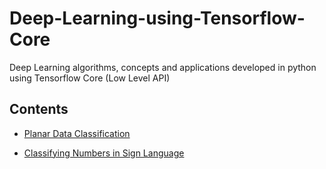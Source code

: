 # Deep-Learning-using-Tensorflow-Core
Deep Learning algorithms, concepts and applications developed in python using Tensorflow Core (Low Level API)

## Contents  

* [Planar Data Classification](https://github.com/azfarkhoja305/Deep-Learning-using-Tensorflow-Core/blob/master/Planar%20Data%20Classification/Planar%20Data%20Classification%20using%20a%20shallow%20network.ipynb)

* [Classifying Numbers in Sign Language](https://nbviewer.jupyter.org/github/azfarkhoja305/Deep-Learning-using-Tensorflow-Core/blob/master/Classifying%20Numbers%20in%20Sign%20Language/Classifying%20Numbers%20in%20Sign%20Language.ipynb)
